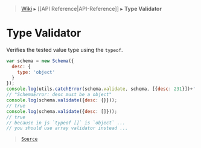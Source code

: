> [Wiki](Home) ▸ [[API Reference|API-Reference]] ▸ **Type Validator**

# Type Validator

Verifies the tested value type using the `typeof`.
```javascript
var schema = new Schema({
  desc: {
    type: 'object'
  }
});
console.log(utils.catchError(schema.validate, schema, [{desc: 231}])+'');
// "SchemaError: desc must be a object"
console.log(schema.validate({desc: {}}));
// true
console.log(schema.validate({desc: []}));
// true
// because in js `typeof []` is `object` ...
// you should use array validator instead ...
```

> [`Source`](/Neft-io/neft/blob/11ce61113abf36cfee4cca0e72112ab5bff468a7/src/schema/validators/type.litcoffee#type-validator)

